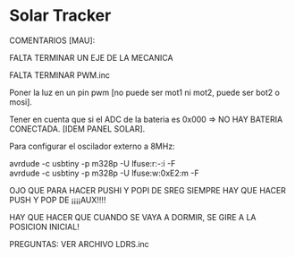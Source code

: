 # Solar Tracker
  COMENTARIOS [MAU]:
  
FALTA TERMINAR UN EJE DE LA MECANICA

FALTA TERMINAR PWM.inc

Poner la luz en un pin pwm [no puede ser mot1 ni mot2, puede ser bot2 o mosi].

Tener en cuenta que si el ADC de la bateria es 0x000 => NO HAY BATERIA CONECTADA. [IDEM PANEL SOLAR].

Para configurar el oscilador externo a 8MHz:

  avrdude -c usbtiny -p m328p -U lfuse:r:-:i -F		
  avrdude -c usbtiny -p m328p -U lfuse:w:0xE2:m -F
  
OJO QUE PARA HACER PUSHI Y POPI DE SREG SIEMPRE HAY QUE HACER PUSH Y POP DE ¡¡¡¡AUX!!!!

HAY QUE HACER QUE CUANDO SE VAYA A DORMIR, SE GIRE A LA POSICION INICIAL!

PREGUNTAS: VER ARCHIVO LDRS.inc
